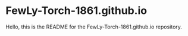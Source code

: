 # FewLy-Torch-1861.github.io

Hello, this is the README for the FewLy-Torch-1861.github.io repository.

